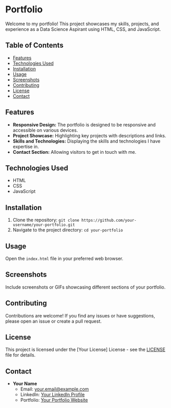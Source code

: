 # Portfolio

Welcome to my portfolio! This project showcases my skills, projects, and experience as a Data Science Aspirant using HTML, CSS, and JavaScript.

## Table of Contents
- [Features](#features)
- [Technologies Used](#technologies-used)
- [Installation](#installation)
- [Usage](#usage)
- [Screenshots](#screenshots)
- [Contributing](#contributing)
- [License](#license)
- [Contact](#contact)

## Features
- **Responsive Design:** The portfolio is designed to be responsive and accessible on various devices.
- **Project Showcase:** Highlighting key projects with descriptions and links.
- **Skills and Technologies:** Displaying the skills and technologies I have expertise in.
- **Contact Section:** Allowing visitors to get in touch with me.

## Technologies Used
- HTML
- CSS
- JavaScript

## Installation
1. Clone the repository: `git clone https://github.com/your-username/your-portfolio.git`
2. Navigate to the project directory: `cd your-portfolio`

## Usage
Open the `index.html` file in your preferred web browser.

## Screenshots
Include screenshots or GIFs showcasing different sections of your portfolio.

## Contributing
Contributions are welcome! If you find any issues or have suggestions, please open an issue or create a pull request.

## License
This project is licensed under the [Your License] License - see the [LICENSE](LICENSE) file for details.

## Contact
- **Your Name**
  - Email: your.email@example.com
  - LinkedIn: [Your LinkedIn Profile](https://www.linkedin.com/in/your-linkedin/)
  - Portfolio: [Your Portfolio Website](https://www.your-portfolio.com/)
